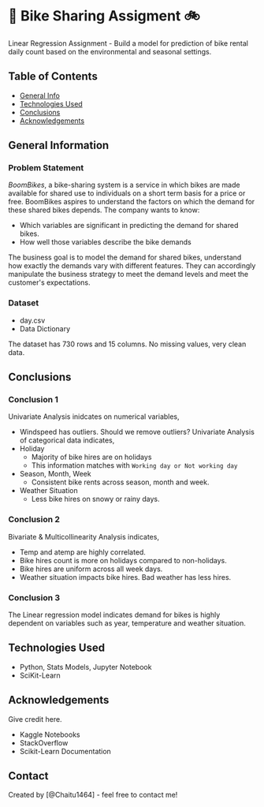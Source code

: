 #  :rocket: Bike Sharing Assigment :bike:

Linear Regression Assignment - Build a model for prediction of bike rental daily count based on the environmental and seasonal settings. 

## Table of Contents
* [General Info](#general-information)
* [Technologies Used](#technologies-used)
* [Conclusions](#conclusions)
* [Acknowledgements](#acknowledgements)

## General Information

### Problem Statement
_*BoomBikes*_, a bike-sharing system is a service in which bikes are made available for shared use to individuals on a short term basis for a price or free. BoomBikes aspires to understand the factors on which the demand for these shared bikes depends. The company wants to know:
- Which variables are significant in predicting the demand for shared bikes.
- How well those variables describe the bike demands

The business goal is to model the demand for shared bikes, understand how exactly the demands vary with different features. They can accordingly manipulate the business strategy to meet the demand levels and meet the customer's expectations.

### Dataset

- day.csv
- Data Dictionary

The dataset has 730 rows and 15 columns. No missing values, very clean data.

## Conclusions

### Conclusion 1
Univariate Analysis inidcates on numerical variables,
- Windspeed has outliers. Should we remove outliers?
Univariate Analysis of categorical data indicates,
- Holiday
  - Majority of bike hires are on holidays
  - This information matches with `Working day or Not working day`
- Season, Month, Week
  - Consistent bike rents across season, month and week.
- Weather Situation
   - Less bike hires on snowy or rainy days.
 
### Conclusion 2

Bivariate & Multicollinearity Analysis indicates,
- Temp and atemp are highly correlated.
- Bike hires count is more on holidays compared to non-holidays.
- Bike hires are uniform across all week days.
- Weather situation impacts bike hires. Bad weather has less hires.

### Conclusion 3

The Linear regression model indicates demand for bikes is highly dependent on variables such as year, temperature and weather situation.

## Technologies Used
- Python, Stats Models, Jupyter Notebook
- SciKit-Learn

## Acknowledgements
Give credit here.
- Kaggle Notebooks
- StackOverflow
- Scikit-Learn Documentation

## Contact
Created by [@Chaitu1464] - feel free to contact me!
